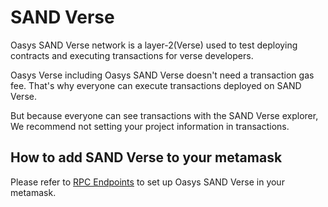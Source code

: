 # SAND Verse
Oasys SAND Verse network is a layer-2(Verse) used to test deploying contracts and executing transactions for verse developers.

Oasys Verse including Oasys SAND Verse doesn't need a transaction gas fee. That's why everyone can execute transactions deployed on SAND Verse.

But because everyone can see transactions with the SAND Verse explorer, We recommend not setting your project information in transactions.

## How to add SAND Verse to your metamask
Please refer to [RPC Endpoints](/docs/staking/rpc-endpoint/1-1-rpc-endpoint#sand-verse-verse-layer) to set up Oasys SAND Verse in your metamask.